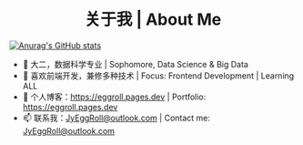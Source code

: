 <h1 style="text-align: center;">关于我 | About Me</h1>

[![Anurag's GitHub stats](https://github-readme-stats.vercel.app/api?username=Jy-EggRoll&theme=ambient_gradiente)](https://github.com/anuraghazra/github-readme-stats)

- 👋 大二，数据科学专业 | Sophomore, Data Science & Big Data
- 🌱 喜欢前端开发，兼修多种技术 | Focus: Frontend Development | Learning ALL
- 🔗 个人博客：<https://eggroll.pages.dev> | Portfolio: <https://eggroll.pages.dev>
- 📫 联系我：<JyEggRoll@outlook.com> | Contact me: <JyEggRoll@outlook.com>
